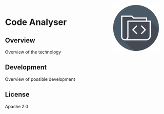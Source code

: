 
<img src='icon.png' width='150' height='150' align='right' />

# Code Analyser

## Overview

Overview of the technology

## Development

Overview of possible development

## License

Apache 2.0